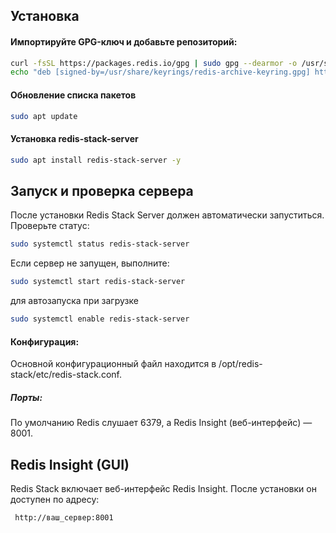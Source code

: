 ## Установка

#### Импортируйте GPG-ключ и добавьте репозиторий:

``` bash
curl -fsSL https://packages.redis.io/gpg | sudo gpg --dearmor -o /usr/share/keyrings/redis-archive-keyring.gpg
echo "deb [signed-by=/usr/share/keyrings/redis-archive-keyring.gpg] https://packages.redis.io/deb $(lsb_release -cs) main" | sudo tee /etc/apt/sources.list.d/redis.list
```

#### Обновление списка пакетов

```bash
sudo apt update
```

#### Установка redis-stack-server

```bash
sudo apt install redis-stack-server -y
```

## Запуск и проверка сервера

После установки Redis Stack Server должен автоматически запуститься. Проверьте статус:

```bash 
sudo systemctl status redis-stack-server
```

Если сервер не запущен, выполните:

```bash
sudo systemctl start redis-stack-server
```

для автозапуска при загрузке

```bash
sudo systemctl enable redis-stack-server  
```

#### Конфигурация:

Основной конфигурационный файл находится в /opt/redis-stack/etc/redis-stack.conf.

##### Порты:

По умолчанию Redis слушает 6379, а Redis Insight (веб-интерфейс) — 8001.

## Redis Insight (GUI)

Redis Stack включает веб-интерфейс Redis Insight. После установки он доступен по адресу:

```
 http://ваш_сервер:8001 
 ```